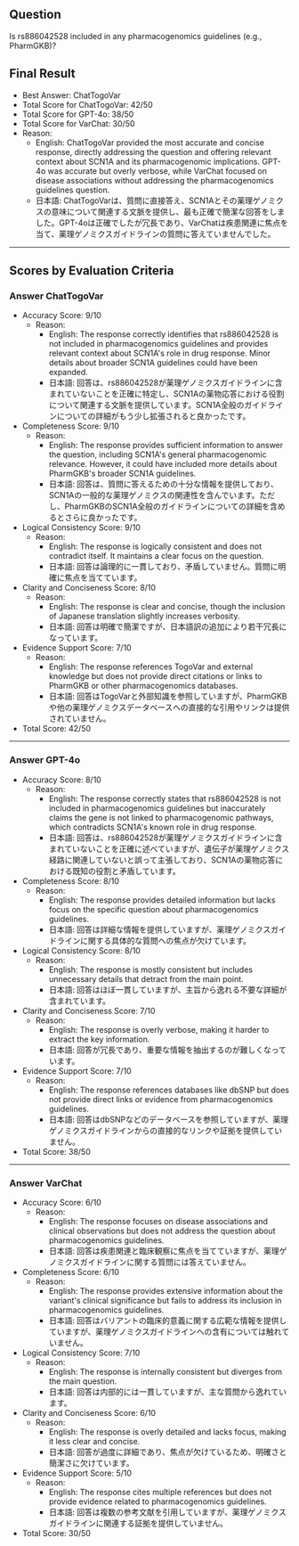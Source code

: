 ## Question

Is rs886042528 included in any pharmacogenomics guidelines (e.g., PharmGKB)?

## Final Result

- Best Answer: ChatTogoVar
- Total Score for ChatTogoVar: 42/50
- Total Score for GPT-4o: 38/50
- Total Score for VarChat: 30/50
- Reason:
  - English: ChatTogoVar provided the most accurate and concise response, directly addressing the question and offering relevant context about SCN1A and its pharmacogenomic implications. GPT-4o was accurate but overly verbose, while VarChat focused on disease associations without addressing the pharmacogenomics guidelines question.
  - 日本語: ChatTogoVarは、質問に直接答え、SCN1Aとその薬理ゲノミクスの意味について関連する文脈を提供し、最も正確で簡潔な回答をしました。GPT-4oは正確でしたが冗長であり、VarChatは疾患関連に焦点を当て、薬理ゲノミクスガイドラインの質問に答えていませんでした。

---

## Scores by Evaluation Criteria

### Answer ChatTogoVar
- Accuracy Score: 9/10
  - Reason: 
    - English: The response correctly identifies that rs886042528 is not included in pharmacogenomics guidelines and provides relevant context about SCN1A's role in drug response. Minor details about broader SCN1A guidelines could have been expanded.
    - 日本語: 回答は、rs886042528が薬理ゲノミクスガイドラインに含まれていないことを正確に特定し、SCN1Aの薬物応答における役割について関連する文脈を提供しています。SCN1A全般のガイドラインについての詳細がもう少し拡張されると良かったです。
- Completeness Score: 9/10
  - Reason: 
    - English: The response provides sufficient information to answer the question, including SCN1A's general pharmacogenomic relevance. However, it could have included more details about PharmGKB's broader SCN1A guidelines.
    - 日本語: 回答は、質問に答えるための十分な情報を提供しており、SCN1Aの一般的な薬理ゲノミクスの関連性を含んでいます。ただし、PharmGKBのSCN1A全般のガイドラインについての詳細を含めるとさらに良かったです。
- Logical Consistency Score: 9/10
  - Reason: 
    - English: The response is logically consistent and does not contradict itself. It maintains a clear focus on the question.
    - 日本語: 回答は論理的に一貫しており、矛盾していません。質問に明確に焦点を当てています。
- Clarity and Conciseness Score: 8/10
  - Reason: 
    - English: The response is clear and concise, though the inclusion of Japanese translation slightly increases verbosity.
    - 日本語: 回答は明確で簡潔ですが、日本語訳の追加により若干冗長になっています。
- Evidence Support Score: 7/10
  - Reason: 
    - English: The response references TogoVar and external knowledge but does not provide direct citations or links to PharmGKB or other pharmacogenomics databases.
    - 日本語: 回答はTogoVarと外部知識を参照していますが、PharmGKBや他の薬理ゲノミクスデータベースへの直接的な引用やリンクは提供されていません。
- Total Score: 42/50

---

### Answer GPT-4o
- Accuracy Score: 8/10
  - Reason: 
    - English: The response correctly states that rs886042528 is not included in pharmacogenomics guidelines but inaccurately claims the gene is not linked to pharmacogenomic pathways, which contradicts SCN1A's known role in drug response.
    - 日本語: 回答は、rs886042528が薬理ゲノミクスガイドラインに含まれていないことを正確に述べていますが、遺伝子が薬理ゲノミクス経路に関連していないと誤って主張しており、SCN1Aの薬物応答における既知の役割と矛盾しています。
- Completeness Score: 8/10
  - Reason: 
    - English: The response provides detailed information but lacks focus on the specific question about pharmacogenomics guidelines.
    - 日本語: 回答は詳細な情報を提供していますが、薬理ゲノミクスガイドラインに関する具体的な質問への焦点が欠けています。
- Logical Consistency Score: 8/10
  - Reason: 
    - English: The response is mostly consistent but includes unnecessary details that detract from the main point.
    - 日本語: 回答はほぼ一貫していますが、主旨から逸れる不要な詳細が含まれています。
- Clarity and Conciseness Score: 7/10
  - Reason: 
    - English: The response is overly verbose, making it harder to extract the key information.
    - 日本語: 回答が冗長であり、重要な情報を抽出するのが難しくなっています。
- Evidence Support Score: 7/10
  - Reason: 
    - English: The response references databases like dbSNP but does not provide direct links or evidence from pharmacogenomics guidelines.
    - 日本語: 回答はdbSNPなどのデータベースを参照していますが、薬理ゲノミクスガイドラインからの直接的なリンクや証拠を提供していません。
- Total Score: 38/50

---

### Answer VarChat
- Accuracy Score: 6/10
  - Reason: 
    - English: The response focuses on disease associations and clinical observations but does not address the question about pharmacogenomics guidelines.
    - 日本語: 回答は疾患関連と臨床観察に焦点を当てていますが、薬理ゲノミクスガイドラインに関する質問には答えていません。
- Completeness Score: 6/10
  - Reason: 
    - English: The response provides extensive information about the variant's clinical significance but fails to address its inclusion in pharmacogenomics guidelines.
    - 日本語: 回答はバリアントの臨床的意義に関する広範な情報を提供していますが、薬理ゲノミクスガイドラインへの含有については触れていません。
- Logical Consistency Score: 7/10
  - Reason: 
    - English: The response is internally consistent but diverges from the main question.
    - 日本語: 回答は内部的には一貫していますが、主な質問から逸れています。
- Clarity and Conciseness Score: 6/10
  - Reason: 
    - English: The response is overly detailed and lacks focus, making it less clear and concise.
    - 日本語: 回答が過度に詳細であり、焦点が欠けているため、明確さと簡潔さに欠けています。
- Evidence Support Score: 5/10
  - Reason: 
    - English: The response cites multiple references but does not provide evidence related to pharmacogenomics guidelines.
    - 日本語: 回答は複数の参考文献を引用していますが、薬理ゲノミクスガイドラインに関連する証拠を提供していません。
- Total Score: 30/50
